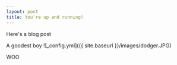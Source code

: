 ```yaml
---
layout: post
title: You're up and running!
---
```


Here's a blog post


A goodest boy
![_config.yml]({{ site.baseurl }}/images/dodger.JPG)

WOO
